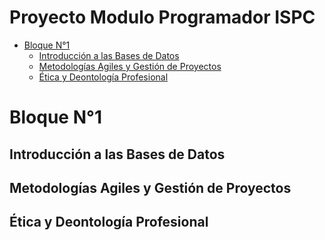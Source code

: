 # Proyecto Modulo Programador ISPC
- [Bloque N°1](#Bloque)
    - [Introducción a las Bases de Datos](#introducción-a-las-bases-de-datos)
    - [Metodologías Agiles y Gestión de Proyectos](ConceptosScrum.md)
    - [Ética y Deontología Profesional](#ética-y-deontología-profesional)

# Bloque N°1


## Introducción a las Bases de Datos

## Metodologías Agiles y Gestión de Proyectos

## Ética y Deontología Profesional